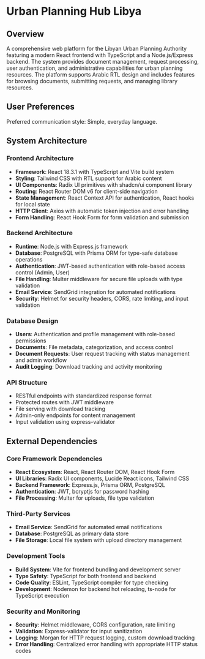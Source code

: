 # Urban Planning Hub Libya

## Overview

A comprehensive web platform for the Libyan Urban Planning Authority featuring a modern React frontend with TypeScript and a Node.js/Express backend. The system provides document management, request processing, user authentication, and administrative capabilities for urban planning resources. The platform supports Arabic RTL design and includes features for browsing documents, submitting requests, and managing library resources.

## User Preferences

Preferred communication style: Simple, everyday language.

## System Architecture

### Frontend Architecture
- **Framework**: React 18.3.1 with TypeScript and Vite build system
- **Styling**: Tailwind CSS with RTL support for Arabic content
- **UI Components**: Radix UI primitives with shadcn/ui component library
- **Routing**: React Router DOM v6 for client-side navigation
- **State Management**: React Context API for authentication, React hooks for local state
- **HTTP Client**: Axios with automatic token injection and error handling
- **Form Handling**: React Hook Form for form validation and submission

### Backend Architecture
- **Runtime**: Node.js with Express.js framework
- **Database**: PostgreSQL with Prisma ORM for type-safe database operations
- **Authentication**: JWT-based authentication with role-based access control (Admin, User)
- **File Handling**: Multer middleware for secure file uploads with type validation
- **Email Service**: SendGrid integration for automated notifications
- **Security**: Helmet for security headers, CORS, rate limiting, and input validation

### Database Design
- **Users**: Authentication and profile management with role-based permissions
- **Documents**: File metadata, categorization, and access control
- **Document Requests**: User request tracking with status management and admin workflow
- **Audit Logging**: Download tracking and activity monitoring

### API Structure
- RESTful endpoints with standardized response format
- Protected routes with JWT middleware
- File serving with download tracking
- Admin-only endpoints for content management
- Input validation using express-validator

## External Dependencies

### Core Framework Dependencies
- **React Ecosystem**: React, React Router DOM, React Hook Form
- **UI Libraries**: Radix UI components, Lucide React icons, Tailwind CSS
- **Backend Framework**: Express.js, Prisma ORM, PostgreSQL
- **Authentication**: JWT, bcryptjs for password hashing
- **File Processing**: Multer for uploads, file type validation

### Third-Party Services
- **Email Service**: SendGrid for automated email notifications
- **Database**: PostgreSQL as primary data store
- **File Storage**: Local file system with upload directory management

### Development Tools
- **Build System**: Vite for frontend bundling and development server
- **Type Safety**: TypeScript for both frontend and backend
- **Code Quality**: ESLint, TypeScript compiler for type checking
- **Development**: Nodemon for backend hot reloading, ts-node for TypeScript execution

### Security and Monitoring
- **Security**: Helmet middleware, CORS configuration, rate limiting
- **Validation**: Express-validator for input sanitization
- **Logging**: Morgan for HTTP request logging, custom download tracking
- **Error Handling**: Centralized error handling with appropriate HTTP status codes